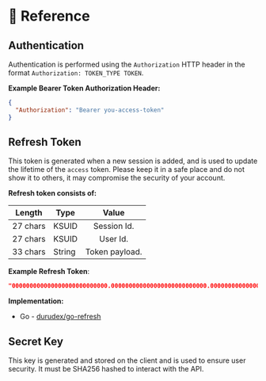 # 📕 Reference

## Authentication

Authentication is performed using the `Authorization` HTTP header in the format `Authorization: TOKEN_TYPE TOKEN`.

**Example Bearer Token Authorization Header:**

```json
{
  "Authorization": "Bearer you-access-token"
}
```

## Refresh Token

This token is generated when a new session is added, and is used to update the lifetime of the `access` token.
Please keep it in a safe place and do not show it to others, it may compromise the security of your account.

**Refresh token consists of:**

| Length   | Type   | Value          |
| -------- | ------ |:-------------: |
| 27 chars | KSUID  | Session Id.    |
| 27 chars | KSUID  | User Id.       |
| 33 chars | String | Token payload. |

**Example Refresh  Token**:

```json
"000000000000000000000000000.000000000000000000000000000.000000000000000000000000000000000"
```

**Implementation:**

- Go - [durudex/go-refresh](https://github.com/durudex/go-refresh)

## Secret Key

This key is generated and stored on the client and is used to ensure user security. It must be SHA256 hashed to
interact with the API.

